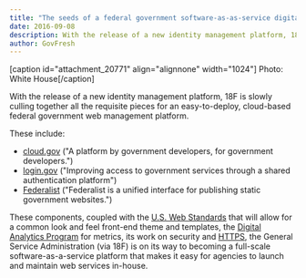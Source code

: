 ```yaml
---
title: "The seeds of a federal government software-as-as-service digital platform?"
date: 2016-09-08
description: With the release of a new identity management platform, 18F is slowly culling together all the requisite pieces for an easy-to-deploy, cloud-based federal government web management platform.
author: GovFresh
---
```


[caption id="attachment_20771" align="alignnone" width="1024"] Photo: White House[/caption]

With the release of a new identity management platform, 18F is slowly culling together all the requisite pieces for an easy-to-deploy, cloud-based federal government web management platform.

These include:

<ul>
 	<li><a href="https://cloud.gov/">cloud.gov</a> ("A platform by government developers, for government developers.")</li>
 	<li><a href="https://pages.18f.gov/identity-intro/">login.gov</a> ("Improving access to government services through a shared authentication platform")</li>
 	<li><a href="https://federalist.18f.gov/">Federalist</a> ("Federalist is a unified interface for publishing static government websites.")</li>
</ul>

These components, coupled with the <a href="https://standards.usa.gov/">U.S. Web Standards</a> that will allow for a common look and feel front-end theme and templates, the <a href="https://www.digitalgov.gov/services/dap/">Digital Analytics Program</a> for metrics, its work on security and <a href="https://https.cio.gov/">HTTPS</a>, the General Service Administration (via 18F) is on its way to becoming a full-scale software-as-a-service platform that makes it easy for agencies to launch and maintain web services in-house.
